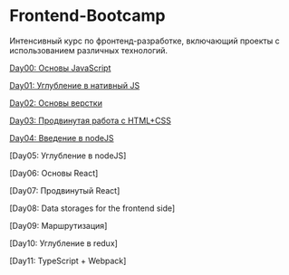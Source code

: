 # Frontend-Bootcamp
Интенсивный курс по фронтенд-разработке, включающий проекты с использованием различных технологий.

[Day00: Основы JavaScript](https://github.com/kvther1ne/Frontend-Bootcamp/tree/main/day00)

[Day01: Углубление в нативный JS](https://github.com/kvther1ne/Frontend-Bootcamp/tree/main/day01)

[Day02: Основы верстки](https://github.com/kvther1ne/Frontend-Bootcamp/tree/main/day02)

[Day03: Продвинутая работа с HTML+CSS](https://github.com/kvther1ne/Frontend-Bootcamp/tree/main/day03)

[Day04: Введение в nodeJS](https://github.com/kvther1ne/Frontend-Bootcamp/tree/main/day04)

[Day05: Углубление в nodeJS]

[Day06: Основы React]

[Day07: Продвинутый React]

[Day08: Data storages for the frontend side]

[Day09: Маршрутизация]

[Day10: Углубление в redux]

[Day11: TypeScript + Webpack]

